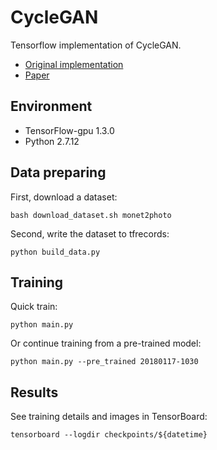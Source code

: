 # CycleGAN
Tensorflow implementation of CycleGAN.
* [Original implementation](https://github.com/junyanz/CycleGAN/)
* [Paper](https://arxiv.org/abs/1703.10593)

## Environment
* TensorFlow-gpu 1.3.0
* Python 2.7.12

## Data preparing
First, download a dataset:
```
bash download_dataset.sh monet2photo
```
Second, write the dataset to tfrecords:
```
python build_data.py
```

## Training
Quick train:
```
python main.py
```
Or continue training from a pre-trained model:
```
python main.py --pre_trained 20180117-1030
```

## Results
See training details and images in TensorBoard:
```
tensorboard --logdir checkpoints/${datetime}
```
